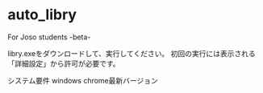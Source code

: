 # auto_libry
For Joso students -beta-


libry.exeをダウンロードして、実行してください。
初回の実行には表示される「詳細設定」から許可が必要です。

システム要件
windows
chrome最新バージョン
